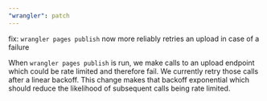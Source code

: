 ```yaml
---
"wrangler": patch
---
```


fix: `wrangler pages publish` now more reliably retries an upload in case of a failure

When `wrangler pages publish` is run, we make calls to an upload endpoint which could be rate limited and therefore fail. We currently retry those calls after a linear backoff. This change makes that backoff exponential which should reduce the likelihood of subsequent calls being rate limited.
